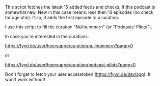 This script fetches the latest 15 added feeds and checks, if this podcast is somewhat new. New in this case means: less then 10 episodes (no check for age atm). If so, it adds the first episode to a curation. 

I use this script to fill the curation "Nullnummern" (or "Podcasts' Pilots"). 

In case you're interested in the curations:

https://fyyd.de/user/hoersuppe/curation/nullnummern?page=0

or

https://fyyd.de/user/hoersuppe/curation/podcast-pilots?page=0

Don't forget to fetch your user accesstoken (https://fyyd.de/dev/app). It won't work without!